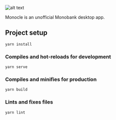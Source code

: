 ![alt text](https://github.com/enkot/monocle/blob/master/src/assets/logo.svg?raw=true)

Monocle is an unofficial Monobank desktop app.

## Project setup

```
yarn install
```

### Compiles and hot-reloads for development

```
yarn serve
```

### Compiles and minifies for production

```
yarn build
```

### Lints and fixes files

```
yarn lint
```
